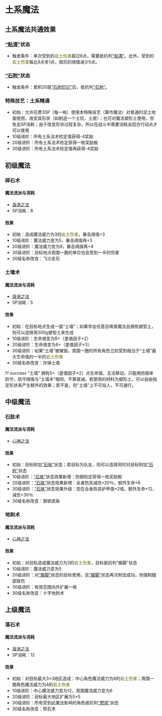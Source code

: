 # 土系魔法

## 土系魔法共通效果

### <a href="../../../status/normal/#粘滞" target="_blank">“粘滞”</a>状态

* 触发条件：单次受到的<font color="#666600">岩土伤害</font>超过8点，需要抵抗判<a href="../../../status/normal/#粘滞" target="_blank">“粘滞”</a>。此外，受到的<font color="#666600">岩土伤害</font>每比8点多1点，抵抗的阈值减少5点。

### <a href="../../../status/normal/#石附" target="_blank">“石附”</a>状态

* 触发条件：累积20层<a href="../../../status/mark/#石附印记" target="_blank">“石附印记”</a>后，抵抗判<a href="../../../status/normal/#石附" target="_blank">“石附”</a>。

### 特殊技艺：土系精通

* 初始：允许花费3SP（每一格）使用本特殊技艺（算作魔法）对普通的泥土地面使用，改变其形状（如制造一个土坑，土房）；也可对魔法塑形土使用，但免去SP消耗；由于改变形状过程复杂，所以在战斗中需要消耗全回合行动点才可以使用
* 10级进阶：所有土系法术检定值获得-4奖励
* 20级进阶：所有土系法术检定获得一枚奖励骰
* 30级进阶：所有土系法术检定值再获得-4奖励

## 初级魔法

### 碎石术

#### 魔法流派与消耗

* <a href="/rules/V4.x rules/8·magic/#_10" target="_blank">漩涡之法</a>
* SP消耗：8

#### 效果

* 初始：造成魔法威力为3的<font color="#666600">岩土伤害</font>，暴击阈值+3
* 10级进阶：魔法威力变为5，暴击阈值再+3
* 20级进阶：魔法威力变为8，暴击阈值再+4
* 30级进阶：目标地点周围一圈的单位也会受到一半的伤害
* 30级名称改变：飞沙走石

### 土墙术

#### 魔法流派与消耗

* <a href="/rules/V4.x rules/8·magic/#_10" target="_blank">漩涡之法</a>
* SP消耗：5

#### 效果

* 初始：在目标地点生成一面“土墙”；如果学会任意召唤类魔法且拥有塑型土，则可以选择用300g塑型土来生成
* 10级进阶：生命值变为8+（差值因子×2）
* 20级进阶：生命值变为8+（差值因子×3）
* 30级进阶：如果“土墙”被摧毁，周围一圈的所有角色立刻受到相当于“土墙”最大生命值的一半的<font color="#666600">岩土伤害</font>
* 30级名称改变：炸弹土墙

!!! success "土墙"
    拥有5+（差值因子×2）点生命值，无法移动，只能用防御来防守，防守阈值与“土墙术”相同，不算衰减。若使用的材料为塑形土，可以自由指定形状来产生额外的效果；若不是，则"土墙"上不可站人，不可通行。

## 中级魔法

### 石肤术

#### 魔法流派与消耗

* <a href="/rules/V4.x rules/8·magic/#_14" target="_blank">心神之法</a>

#### 效果

* 初始：目标附加<a href="../../../status/normal/#石肤" target="_blank">“石肤”</a>状态；若目标为队友，则可以选择同时对目标附加<a href="../../../status/normal/#石附" target="_blank">“石附”</a>状态
* 10级进阶：<a href="../../../status/normal/#石肤" target="_blank">“石肤”</a>状态效果新增：防御检定获得一枚奖励骰
* 20级进阶：<a href="../../../status/normal/#石肤" target="_blank">“石肤”</a>状态效果新增：全身防具减伤+20％，额外生命+6
* 30级进阶：<a href="../../../status/normal/#石肤" target="_blank">“石肤”</a>状态效果升级：现在全身防具护甲值×2倍，额外生命+12，减伤+30％
* 30级名称改变：钢铁皮肤

### 地刺术

#### 魔法流派与消耗

* <a href="/rules/V4.x rules/8·magic/#_14" target="_blank">心神之法</a>

#### 效果

* 初始：对目标造成魔法威力为3的<font color="#666600">岩土伤害</font>，目标抵抗判“瘸脚”状态
* 10级进阶：魔法威力变为5
* 20级进阶：对<a href="../../../status/normal/#瘸脚" target="_blank">“瘸脚”</a>状态的目标使用，且<a href="../../../status/normal/#瘸脚" target="_blank">“瘸脚”</a>状态再次附加成功，则强制腿部致伤
* 30级进阶：有效范围向外扩展一格
* 30级名称改变：十字地刺术

## 上级魔法

### 落石术

#### 魔法流派与消耗

* <a href="/rules/V4.x rules/8·magic/#_10" target="_blank">漩涡之法</a>
* SP消耗：12

#### 效果

* 初始：对目标最大3×3地区造成：中心角色魔法威力为8的<font color="#666600">岩土伤害</font>；周围一圈角色魔法威力为4的<font color="#666600">岩土伤害</font>
* 10级进阶：中心魔法威力变为12，周围魔法威力变为6
* 20级进阶：目标最大地区扩展为5×5
* 30级进阶：所有受到此魔法影响的角色抵抗判<a href="../../../status/normal/#燃烧" target="_blank">“燃烧”</a>状态
* 30级名称改变：陨石术